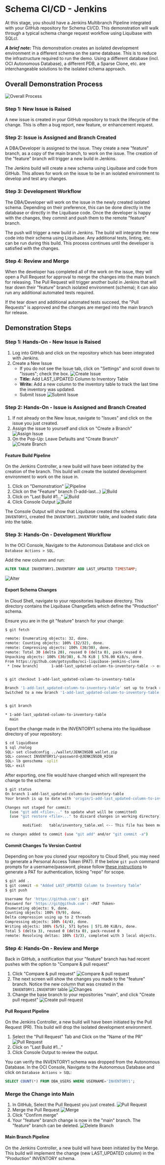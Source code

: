 # Schema CI/CD - Jenkins

At this stage, you should have a Jenkins Multibranch Pipeline integrated with your GitHub repository for Schema CI/CD.  This demonstration will walk through a typical schema change request workflow using Liquibase with SQLcl.

_**A brief note:**_ This demonstration creates an isolated development environment in a different schema on the same database.  This is to reduce the infrastructure required to run the demo.  Using a different database (incl. OCI Autonomous Database), a different PDB, a Sparse Clone, etc. are interchangeable solutions to the isolated schema approach.  

## Overall Demonstration Process

![Overall Process](images/CICD_Github_Jenkins.drawio.png)

### Step **1**: New Issue is Raised

A new issue is created in your GitHub repository to track the lifecycle of the change.  This is often a bug report, new feature, or enhancement request.

### Step **2**: Issue is Assigned and Branch Created

A DBA/Developer is assigned to the issue.  They create a new "feature" branch, as a copy of the main branch, to work on the issue.  The creation of the "feature" branch will trigger a new build in Jenkins.  

The Jenkins build will create a new schema using Liquibase and code from GitHub.  This allows for work on the issue to be in an isolated environment to develop and test any changes.

### Step **3**: Development Workflow

The DBA/Developer will work on the issue in the newly created isolated schema.  Depending on their preference, this can be done directly in the database or directly in the Liquibase code.  Once the developer is happy with the changes, they commit and push them to the remote "feature" branch.

The push will trigger a new build in Jenkins.  The build will integrate the new code into their schema using Liquibase.  Any additional tests, linting, etc. can be run during this build.  This process continues until the developer is satisfied with the changes.

### Step **4**: Review and Merge

When the developer has completed all of the work on the issue, they will open a Pull Request for approval to merge the changes into the main branch for releasing.  The Pull Request will trigger another build in Jenkins that will tear down their "feature" branch isolated environment (schema); it can also run any additional automated tests required.

If the tear down and additional automated tests succeed, the "Pull Requests" is approved and the changes are merged into the main branch for release.

## Demonstration Steps

### Step **1**: Hands-On - New Issue is Raised

1. Log into GitHub and click on the repository which has been integrated with Jenkins.
2. Create a New Issue
    - If you do not see the Issue tab, click on "Settings" and scroll down to "Issues"; check the box.
![Create Issue](images/step1-create-issue1.png)
    - **Title:** Add LAST_UPDATED Column to Inventory Table
    - **Write:** Add a new column to the inventory table to track the last time the inventory was updated.
    - Submit Issue
    ![Submit Issue](images/step1-create-issue2.png)

### Step **2**: Hands-On - Issue is Assigned and Branch Created

1. If not already on the New Issue, navigate to "Issues" and click on the issue you just created.
2. Assign the issue to yourself and click on "Create a Branch"
![Assign Issue](images/step1-create-issue3.png)
3. On the Pop-Up: Leave Defaults and "Create Branch"<br>
![Create Branch](images/step1-create-issue4.png)

#### **Feature Build Pipeline**

On the Jenkins Controller, a new build will have been initiated by the creation of the branch.  This build will create the isolated development environment to work on the issue in.
1. Click on "Demonstration"
![Pipeline](images/step-2-Pipeline.png)
2. Click on the "Feature" branch (1-add-last...)
![Build](images/step-2-build.png)
3. Click on "Last Build #1..."
![Build](images/step-2-last-build.png)
4. Click Console Output
![Build](images/step-2-console-output.png)

The Console Output will show that Liquibase created the schema `INVENTORY1`, created the `INVENTORY1.INVENTORY` table, and loaded static data into the table.

### Step **3**: Hands-On - Development Workflow

In the OCI Console, Navigate to the Autonomous Database and click on `Database Actions > SQL`.

Add the new column and run:

```sql
ALTER TABLE INVENTORY1.INVENTORY ADD LAST_UPDATED TIMESTAMP;
```

![Alter](images/step-3-alter-table.png)

#### **Export Schema Changes**
In Cloud Shell, navigate to your repositories liquibase directory.  This directory contains the Liquibase ChangeSets which define the "Production" schema.  

Ensure you are in the git "feature" branch for your change:
```bash
$ git fetch

remote: Enumerating objects: 32, done.
remote: Counting objects: 100% (32/32), done.
remote: Compressing objects: 100% (30/30), done.
remote: Total 30 (delta 20), reused 0 (delta 0), pack-reused 0
Unpacking objects: 100% (30/30), 6.76 KiB | 576.00 KiB/s, done.
From https://github.com/gotsysdba/oci-liquibase-jenkins-clone
 * [new branch]      1-add-last_updated-column-to-inventory-table -> origin/1-add-last_updated-column-to-inventory-table


$ git checkout 1-add-last_updated-column-to-inventory-table

Branch '1-add-last_updated-column-to-inventory-table' set up to track remote branch '1-add-last_updated-column-to-inventory-table' from 'origin'.
Switched to a new branch '1-add-last_updated-column-to-inventory-table'


$ git branch

* 1-add-last_updated-column-to-inventory-table
  main
```

Export the change made in the INVENTORY1 schema into the liquidbase directory of your repository:

```bash
$ cd liquidbase
$ sql /nolog
SQL> set cloudconfig ../wallet/JENKINSDB_wallet.zip
SQL> connect INVENTORY1/<password>@JENKINSDB_HIGH
SQL> lb genschema -split
SQL> exit
```

After exporting, one file would have changed which will represent the change to the schema:

```bash
$ git status
On branch 1-add-last_updated-column-to-inventory-table
Your branch is up to date with 'origin/1-add-last_updated-column-to-inventory-table'.

Changes not staged for commit:
  (use "git add <file>..." to update what will be committed)
  (use "git restore <file>..." to discard changes in working directory)

        modified:   table/inventory_table.xml <-- This file has been modified

no changes added to commit (use "git add" and/or "git commit -a")
```

#### **Commit Changes To Version Control**

Depending on how you cloned your repository to Cloud Shell, you may need to generate a Personal Access Token (PAT).  If the below `git push` command prompts for a username/password, please follow [these instructions](https://docs.github.com/en/authentication/keeping-your-account-and-data-secure/creating-a-personal-access-token) to generate a PAT for authentication, ticking "repo" for scope.

```bash
$ git add .
$ git commit -m "Added LAST_UPDATED Column to Inventory Table"
$ git push

Username for 'https://github.com': git
Password for 'https://git@github.com': <PAT Token>
Enumerating objects: 9, done.
Counting objects: 100% (9/9), done.
Delta compression using up to 2 threads
Compressing objects: 100% (4/4), done.
Writing objects: 100% (5/5), 571 bytes | 571.00 KiB/s, done.
Total 5 (delta 3), reused 0 (delta 0), pack-reused 0
remote: Resolving deltas: 100% (3/3), completed with 3 local objects.
```

### Step **4**: Hands-On - Review and Merge

Back in GitHub, a notification that your "feature" branch has had recent pushes with the option to "Compare & pull request"

1. Click "Compare & pull request"
![Compare & pull request](images/step-4-compare-pull.png)
2. The next screen will show the changes you made to the "feature" branch.  Notice the new column that was created in the `INVENTORY1.INVENTORY` table
![Changes](images/step-4-change.png)
3. Change the base branch to your repositories "main", and click "Create pull request"
![Create pull request](images/step-4-create-pr.png)

#### **Pull Request Pipeline**

On the Jenkins Controller, a new build will have been initiated by the Pull Request (PR). This build will drop the isolated development environment.

1. Select the "Pull Request" Tab and Click on the "Name of the PR"
![Pull Request](images/step-4-pr-pipeline.png)
2. Click on "Last Build #1..."
3. Click Console Output to review the output.

You can verify the INVENTORY1 schema was dropped from the Autonomous Database.  In the OCI Console, Navigate to the Autonomous Database and click on `Database Actions > SQL`:

```sql
SELECT COUNT(*) FROM DBA_USERS WHERE USERNAME='INVENTORY1';
```

### **Merge the Change into Main**

1. In GitHub, Select the Pull Request you just created.
![Pull Request](images/step-4-pr.png)
2. Merge the Pull Request
![Merge](images/step-4-merge-pr.png)
3. Click "Confirm merge"
4. Your "feature" branch change is now in the "main" branch.  The "feature" branch can be deleted.
![Delete Branch](images/step-4-merged.png)

#### **Main Branch Pipeline**

On the Jenkins Controller, a new build will have been initiated by the Merge. This build will implement the change (new LAST_UPDATED column) in the "Production" INVENTORY schema.

